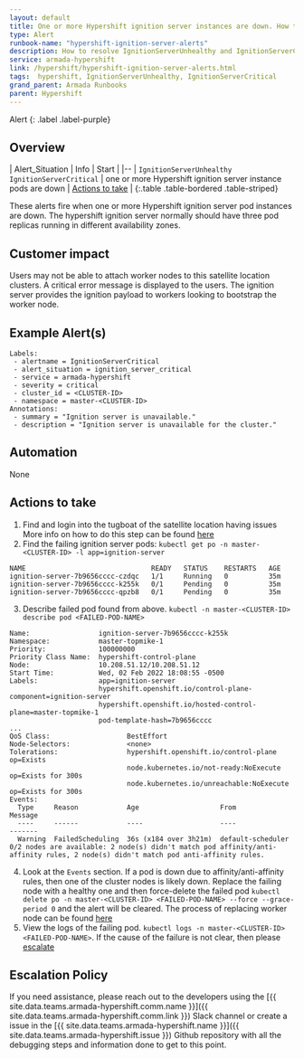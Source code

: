 ```yaml
---
layout: default
title: One or more Hypershift ignition server instances are down. How to resolve the alerts.
type: Alert
runbook-name: "hypershift-ignition-server-alerts"
description: How to resolve IgnitionServerUnhealthy and IgnitionServerCritical alerts
service: armada-hypershift
link: /hypershift/hypershift-ignition-server-alerts.html
tags:  hypershift, IgnitionServerUnhealthy, IgnitionServerCritical
grand_parent: Armada Runbooks
parent: Hypershift
---
```


Alert
{: .label .label-purple}

## Overview

| Alert_Situation | Info | Start |
|--
| `IgnitionServerUnhealthy` `IgnitionServerCritical` | one or more Hypershift ignition server instance pods are down | [Actions to take](#actions-to-take) |
{:.table .table-bordered .table-striped}

These alerts fire when one or more Hypershift ignition server pod instances are down. The hypershift ignition server normally should have three pod replicas running in different availability zones.

## Customer impact

Users may not be able to attach worker nodes to this satellite location clusters. A critical error message is displayed to the users. The ignition server provides the ignition payload to workers looking to bootstrap  the worker node.

## Example Alert(s)

~~~~
Labels:
 - alertname = IgnitionServerCritical
 - alert_situation = ignition_server_critical
 - service = armada-hypershift
 - severity = critical
 - cluster_id = <CLUSTER-ID>
 - namespace = master-<CLUSTER-ID>
Annotations:
 - summary = "Ignition server is unavailable."
 - description = "Ignition server is unavailable for the cluster."
~~~~

## Automation

None

## Actions to take

1. Find and login into the tugboat of the satellite location having issues
   More info on how to do this step can be found [here](../armada/armada-general-debugging-info.html#finding-the-carrier-to-log-into-from-pagerduty-alert)  
2. Find the failing ignition server pods: `kubectl get po -n master-<CLUSTER-ID> -l app=ignition-server`
```
NAME                               READY   STATUS    RESTARTS   AGE
ignition-server-7b9656cccc-czdqc   1/1     Running   0          35m
ignition-server-7b9656cccc-k255k   0/1     Pending   0          35m
ignition-server-7b9656cccc-qpzb8   0/1     Pending   0          35m
```
3. Describe failed pod found from above. `kubectl -n master-<CLUSTER-ID> describe pod <FAILED-POD-NAME>`
```
Name:                 ignition-server-7b9656cccc-k255k
Namespace:            master-topmike-1
Priority:             100000000
Priority Class Name:  hypershift-control-plane
Node:                 10.208.51.12/10.208.51.12
Start Time:           Wed, 02 Feb 2022 18:08:55 -0500
Labels:               app=ignition-server
                      hypershift.openshift.io/control-plane-component=ignition-server
                      hypershift.openshift.io/hosted-control-plane=master-topmike-1
                      pod-template-hash=7b9656cccc
...
QoS Class:                   BestEffort
Node-Selectors:              <none>
Tolerations:                 hypershift.openshift.io/control-plane op=Exists
                             node.kubernetes.io/not-ready:NoExecute op=Exists for 300s
                             node.kubernetes.io/unreachable:NoExecute op=Exists for 300s
Events:
  Type     Reason            Age                    From               Message
  ----     ------            ----                   ----               -------
  Warning  FailedScheduling  36s (x184 over 3h21m)  default-scheduler  0/2 nodes are available: 2 node(s) didn't match pod affinity/anti-affinity rules, 2 node(s) didn't match pod anti-affinity rules.
```
4. Look at the `Events` section. If a pod is down due to affinity/anti-affinity rules, then one of the cluster nodes is likely down. Replace the failing node with a healthy one and then force-delete the failed pod `kubectl delete po -n master-<CLUSTER-ID> <FAILED-POD-NAME> --force --grace-period 0` and the alert will be cleared. The process of replacing worker node can be found [here](../ibmcloud_replace_worker.html) 
5. View the logs of the failing pod. `kubectl logs -n master-<CLUSTER-ID> <FAILED-POD-NAME>`. If the cause of the failure is not clear, then please [escalate](#escalation-policy) 

## Escalation Policy

If you need assistance, please reach out to the developers using the [{{ site.data.teams.armada-hypershift.comm.name }}]({{ site.data.teams.armada-hypershift.comm.link }}) Slack channel or create a issue in the [{{ site.data.teams.armada-hypershift.name }}]({{ site.data.teams.armada-hypershift.issue }}) Github repository with all the debugging steps and information done to get to this point.
